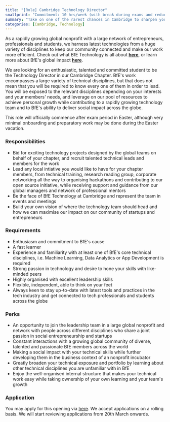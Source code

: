 ```yaml
---
title: "[Role] Cambridge Technology Director"
smallprint: "Commitment: 10 hrs/week (with break during exams and reduced workload over summer vacation), until Dec 2021"
summary: "Take on one of the rarest chances in Cambridge to sharpen your technical leadership skills, obtain a wide variety of technical exposure and add a unique experience to your potfolio while making a tangible social imapct. Join a large global nonprofit to lead projects that work on some of the most complex technical challenges while learning and benefiting from our robust ecosystem and guidance from global leadership and mentors." # this will be visible on platforms like LinkedIn when sharing
categories: [Cambridge, Technology]
---
```


As a rapidly growing global nonprofit with a large network of entrepreneurs, professionals and students, we harness latest technologies from a huge variety of disciplines to keep our community connected and make our work more efficient. Check out what BfE Technology is all about [**here**](https://tech.bridgesforenterprise.com/), or learn more about BfE's global impact [**here**](https://www.bridgesforenterprise.com).

We are looking for an enthusiastic, talented and committed student to be the Technology Director in our Cambridge Chapter. BfE's work encompasses a large variety of technical disciplines, but that does not mean that you will be required to know every one of them in order to lead. You will be exposed to the relevant disciplines depending on your interests and your members' needs, and leverage on our pool of resources to achieve personal growth while contributing to a rapidly growing technology team and to BfE's ability to deliver social impact across the globe.

This role will officially commence after exam period in Easter, although very minimal onboarding and preparatory work may be done during the Easter vacation.

### Responsibilities
- Bid for exciting technology projects designed by the global teams on behalf of your chapter, and recruit talented technical leads and members for the work  
- Lead any local intiative you would like to have for your chapter members, from technical training, research reading group, corporate networking all the way to organising hackathons and contributing to our open source initiative, while receiving support and guidance from our global managers and network of professional mentors
- Be the face of BfE Technology at Cambridge and represent the team in events and meetings
- Build your own vision of where the technology team should head and how we can maximise our impact on our community of startups and entrepreneurs

### Requirements
- Enthusiasm and commitment to BfE's cause
- A fast learner
- Experience and familiarity with at least one of BfE's core technical disciplines, i.e. Machine Learning, Data Analytics or App Development is required
- Strong passion in technology and desire to hone your skills with like-minded peers
- Highly organised with excellent leadership skills
- Flexible, independent, able to think on your feet
- Always keen to stay up-to-date with latest tools and practices in the tech industry and get connected to tech professionals and students across the globe

### Perks
- An opportunity to join the leadership team in a large global nonprofit and network with people across different disciplines who share a joint passion in social entrepreneurship and startups
- Constant interactions with a growing global community of diverse, talented and passionate BfE members across the world
- Making a social impact with your technical skills while further developing them in the business context of an nonprofit incubator
- Greatly broaden your technical exposure and portfolio by learning about other technical disciplines you are unfamiliar with in BfE
- Enjoy the well-organised internal structure that makes your technical work easy while taking ownership of your own learning and your team's growth
 
### Application
You may apply for this opening via [here](https://forms.gle/RpyaEKcxZY14wW6F8). We accept applications on a rolling basis. We will start reviewing applications from 20th March onwards.
